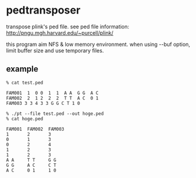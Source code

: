 # pedtransposer

transpose plink's ped file.
see ped file information: http://pngu.mgh.harvard.edu/~purcell/plink/

this program aim NFS & low memory environment.
when using --buf option, limit buffer size and use temporary files.

## example

```
% cat test.ped

FAM001  1  0 0  1  1  A A  G G  A C
FAM002  2  1 2  2  2  T T  A C  0 1
FAM003 3 3 4 3 3 G G C T 1 0

% ./pt --file test.ped --out hoge.ped
% cat hoge.ped

FAM001  FAM002  FAM003
1       2       3
0       1       3
0       2       4
1       2       3
1       2       3
A A     T T     G G
G G     A C     C T
A C     0 1     1 0
```
